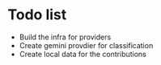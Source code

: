 # Todo list 
- Build the infra for providers
- Create gemini provdier for classification 
- Create local data for the contributions 
